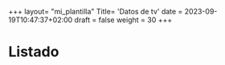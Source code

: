 +++
layout= "mi_plantilla"
Title= 'Datos de tv'
date = 2023-09-19T10:47:37+02:00
draft = false
weight = 30
+++
# Listado


